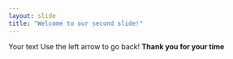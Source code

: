 ```yaml
---
layout: slide
title: "Welcome to our second slide!"
---
```

Your text
Use the left arrow to go back!
**Thank you for your time**
